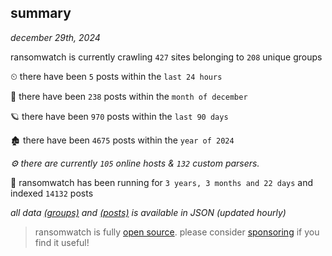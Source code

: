 
## summary
_december 29th, 2024_

ransomwatch is currently crawling `427` sites belonging to `208` unique groups

⏲ there have been `5` posts within the `last 24 hours`

🦈 there have been `238` posts within the `month of december`

🪐 there have been `970` posts within the `last 90 days`

🏚 there have been `4675` posts within the `year of 2024`

_⚙️ there are currently `105` online hosts & `132` custom parsers._

🦕 ransomwatch has been running for `3 years, 3 months and 22 days` and indexed `14132` posts

_all data  [(groups)](http://ransomwhat.telemetry.ltd/groups) and [(posts)](http://ransomwhat.telemetry.ltd/posts) is available in JSON (updated hourly)_

> ransomwatch is fully [open source](https://github.com/joshhighet/ransomwatch#ransomwatch--). please consider [sponsoring](https://github.com/sponsors/joshhighet) if you find it useful!
